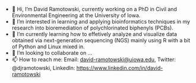 - 👋 Hi, I’m David Ramotowski, currently working on a PhD in Civil and Environmental Engineering at the University of Iowa.
- 👀 I’m interested in learning and applying bioinformatics techniques in my research into bioremediation of polychlorinated biphenyls (PCBs). 
- 🌱 I’m currently learning how to effetively analyze and visualize data obtained via next-generation sequencing (NGS) mainly using R with a bit of 
Python and Linux mixed in.
- 💞️ I’m looking to collaborate on ...
- 📫 How to reach me: 
Email: david-ramotowski@uiowa.edu,
Twitter: @djramotowski,
LinkedIn: https://www.linkedin.com/in/david-ramotowski
<!---
david-ramotowski/david-ramotowski is a ✨ special ✨ repository because its `README.md` (this file) appears on your GitHub profile.
You can click the Preview link to take a look at your changes.
--->
